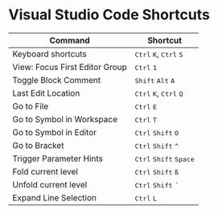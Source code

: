 # Visual Studio Code Shortcuts

|Command|Shortcut
|--|--
|Keyboard shortcuts|<kbd>Ctrl</kbd> <kbd>K</kbd>, <kbd>Ctrl</kbd> <kbd>S</kbd>
|View: Focus First Editor Group|<kbd>Ctrl</kbd> <kbd>1</kbd>
|Toggle Block Comment|<kbd>Shift</kbd> <kbd>Alt</kbd> <kbd>A</kbd>
|Last Edit Location|<kbd>Ctrl</kbd> <kbd>K</kbd>, <kbd>Ctrl</kbd> <kbd>Q</kbd>
|Go to File|<kbd>Ctrl</kbd> <kbd>E</kbd>
|Go to Symbol in Workspace|<kbd>Ctrl</kbd> <kbd>T</kbd>
|Go to Symbol in Editor|<kbd>Ctrl</kbd> <kbd>Shift</kbd> <kbd>O</kbd>
|Go to Bracket|<kbd>Ctrl</kbd> <kbd>Shift</kbd> <kbd>^</kbd>
|Trigger Parameter Hints|<kbd>Ctrl</kbd> <kbd>Shift</kbd> <kbd>Space</kbd>
|Fold current level|<kbd>Ctrl</kbd> <kbd>Shift</kbd> <kbd>ß</kbd>
|Unfold current level|<kbd>Ctrl</kbd> <kbd>Shift</kbd> <kbd>´</kbd>
|Expand Line Selection|<kbd>Ctrl</kbd> <kbd>L</kbd>